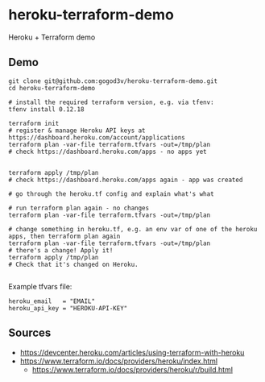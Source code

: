 # heroku-terraform-demo

Heroku + Terraform demo

## Demo

```shell
git clone git@github.com:gogod3v/heroku-terraform-demo.git
cd heroku-terraform-demo

# install the required terraform version, e.g. via tfenv:
tfenv install 0.12.18

terraform init
# register & manage Heroku API keys at https://dashboard.heroku.com/account/applications
terraform plan -var-file terraform.tfvars -out=/tmp/plan
# check https://dashboard.heroku.com/apps - no apps yet


terraform apply /tmp/plan
# check https://dashboard.heroku.com/apps again - app was created

# go through the heroku.tf config and explain what's what

# run terraform plan again - no changes
terraform plan -var-file terraform.tfvars -out=/tmp/plan

# change something in heroku.tf, e.g. an env var of one of the heroku apps, then terraform plan again
terraform plan -var-file terraform.tfvars -out=/tmp/plan
# there's a change! Apply it!
terraform apply /tmp/plan
# Check that it's changed on Heroku.


```

Example tfvars file:

```text
heroku_email   = "EMAIL"
heroku_api_key = "HEROKU-API-KEY"
```

## Sources

- https://devcenter.heroku.com/articles/using-terraform-with-heroku
- https://www.terraform.io/docs/providers/heroku/index.html
    - https://www.terraform.io/docs/providers/heroku/r/build.html
